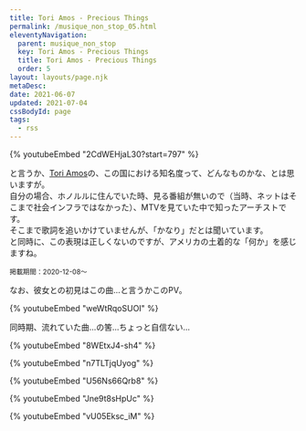 ```yaml
---
title: Tori Amos - Precious Things
permalink: /musique_non_stop_05.html
eleventyNavigation:
  parent: musique_non_stop
  key: Tori Amos - Precious Things
  title: Tori Amos - Precious Things
  order: 5
layout: layouts/page.njk
metaDesc:
date: 2021-06-07
updated: 2021-07-04
cssBodyId: page
tags:
  - rss
---
```


{% youtubeEmbed "2CdWEHjaL30?start=797" %}

と言うか、[Tori Amos](https://ja.wikipedia.org/wiki/%E3%83%88%E3%83%BC%E3%83%AA%E3%83%BB%E3%82%A8%E3%82%A4%E3%83%A2%E3%82%B9)の、この国における知名度って、どんなものかな、とは思いますが。  
自分の場合、ホノルルに住んでいた時、見る番組が無いので（当時、ネットはそこまで社会インフラではなかった）、MTVを見ていた中で知ったアーチストです。  
そこまで歌詞を追いかけていませんが、「かなり」だとは聞いています。  
と同時に、この表現は正しくないのですが、アメリカの土着的な「何か」を感じますね。

<small>掲載期間：2020-12-08〜</small>

なお、彼女との初見はこの曲…と言うかこのPV。

{% youtubeEmbed "weWtRqoSUOI" %}

同時期、流れていた曲…の筈…ちょっと自信ない…

{% youtubeEmbed "8WEtxJ4-sh4" %}

{% youtubeEmbed "n7TLTjqUyog" %}

{% youtubeEmbed "U56Ns66Qrb8" %}

{% youtubeEmbed "Jne9t8sHpUc" %}

{% youtubeEmbed "vU05Eksc_iM" %}
